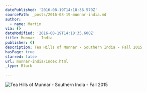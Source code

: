 ```yaml
---
datePublished: '2016-08-19T14:18:36.570Z'
sourcePath: _posts/2016-08-19-munnar-india.md
author:
  - name: Martin
via: {}
dateModified: '2016-08-19T14:18:35.600Z'
title: Munnar - India
publisher: {}
description: Tea Hills of Munnar - Southern India - Fall 2015
hasPage: true
starred: false
url: munnar-india/index.html
_type: Blurb

---
```

![Tea Hills of Munnar - Southern India - Fall 2015](https://the-grid-user-content.s3-us-west-2.amazonaws.com/1c227af1-ec5c-489b-95a7-9cb0763bf19c.jpg)